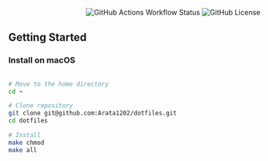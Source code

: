 <div align="right">

![GitHub Actions Workflow Status](https://img.shields.io/github/actions/workflow/status/Arata1202/dotfiles/macos.yml)
![GitHub License](https://img.shields.io/github/license/Arata1202/dotfiles)

</div>

## Getting Started

### Install on macOS

```bash

# Move to the home directory
cd ~

# Clone repository
git clone git@github.com:Arata1202/dotfiles.git
cd dotfiles

# Install
make chmod
make all

```
